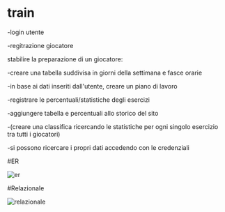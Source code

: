 # train
-login utente

-regitrazione giocatore

stabilire la preparazione di un giocatore:

-creare una tabella suddivisa in giorni della settimana e fasce orarie

-in base ai dati inseriti dall'utente, creare un piano di lavoro

-registrare le percentuali/statistiche degli esercizi

-aggiungere tabella e percentuali allo storico del sito

-(creare una classifica ricercando le statistiche per ogni singolo esercizio tra tutti i giocatori)

-si possono ricercare i propri dati accedendo con le credenziali

#ER

![er](https://github.com/lorenzotasca/train/assets/101709418/5e606d7b-271b-43cc-9666-ce167a177c14)

#Relazionale

![relazionale](https://github.com/lorenzotasca/train/assets/101709418/6ecb10ba-f80a-4e45-b543-a0675ba242fe)

